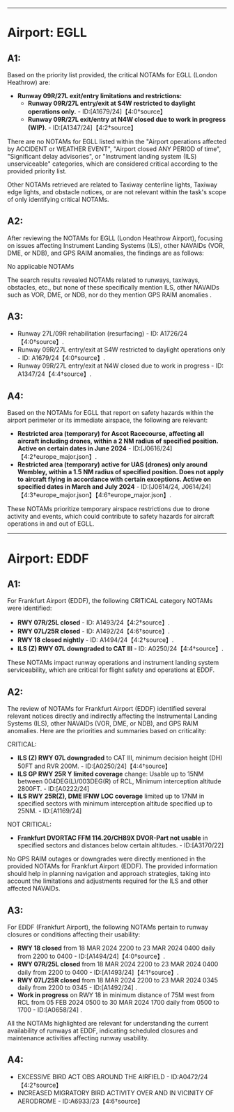 
---

# Airport: EGLL

## A1:
Based on the priority list provided, the critical NOTAMs for EGLL (London Heathrow) are:

- **Runway 09R/27L exit/entry limitations and restrictions:**
  - **Runway 09R/27L entry/exit at S4W restricted to daylight operations only.** - ID:[A1679/24]【4:0†source】
  - **Runway 09R/27L exit/entry at N4W closed due to work in progress (WIP).** - ID:[A1347/24]【4:2†source】

There are no NOTAMs for EGLL listed within the "Airport operations affected by ACCIDENT or WEATHER EVENT", "Airport closed ANY PERIOD of time", "Significant delay advisories", or "Instrument landing system (ILS) unserviceable" categories, which are considered critical according to the provided priority list.

Other NOTAMs retrieved are related to Taxiway centerline lights, Taxiway edge lights, and obstacle notices, or are not relevant within the task's scope of only identifying critical NOTAMs.

## A2:
After reviewing the NOTAMs for EGLL (London Heathrow Airport), focusing on issues affecting Instrument Landing Systems (ILS), other NAVAIDs (VOR, DME, or NDB), and GPS RAIM anomalies, the findings are as follows:

No applicable NOTAMs

The search results revealed NOTAMs related to runways, taxiways, obstacles, etc., but none of these specifically mention ILS, other NAVAIDs such as VOR, DME, or NDB, nor do they mention GPS RAIM anomalies .

## A3:
- Runway 27L/09R rehabilitation (resurfacing) - ID: A1726/24【4:0†source】.
- Runway 09R/27L entry/exit at S4W restricted to daylight operations only - ID: A1679/24【4:0†source】.
- Runway 09R/27L entry/exit at N4W closed due to work in progress - ID: A1347/24【4:4†source】.

## A4:
Based on the NOTAMs for EGLL that report on safety hazards within the airport perimeter or its immediate airspace, the following are relevant:

- **Restricted area (temporary) for Ascot Racecourse, affecting all aircraft including drones, within a 2 NM radius of specified position. Active on certain dates in June 2024** - ID:[J0616/24]【4:2†europe_major.json】.
- **Restricted area (temporary) active for UAS (drones) only around Wembley, within a 1.5 NM radius of specified position. Does not apply to aircraft flying in accordance with certain exceptions. Active on specified dates in March and July 2024** - ID:[J0614/24, J0614/24]【4:3†europe_major.json】【4:6†europe_major.json】.

These NOTAMs prioritize temporary airspace restrictions due to drone activity and events, which could contribute to safety hazards for aircraft operations in and out of EGLL.

---

# Airport: EDDF

## A1:
For Frankfurt Airport (EDDF), the following CRITICAL category NOTAMs were identified:

- **RWY 07R/25L closed** - ID: A1493/24【4:2†source】.
- **RWY 07L/25R closed** - ID: A1492/24【4:6†source】.
- **RWY 18 closed nightly** - ID: A1494/24【4:2†source】.
- **ILS (Z) RWY 07L downgraded to CAT III** - ID: A0250/24【4:4†source】.

These NOTAMs impact runway operations and instrument landing system serviceability, which are critical for flight safety and operations at EDDF.

## A2:
The review of NOTAMs for Frankfurt Airport (EDDF) identified several relevant notices directly and indirectly affecting the Instrumental Landing Systems (ILS), other NAVAIDs (VOR, DME, or NDB), and GPS RAIM anomalies. Here are the priorities and summaries based on criticality:

CRITICAL:

- **ILS (Z) RWY 07L downgraded** to CAT III, minimum decision height (DH) 50FT and RVR 200M. - ID:[A0250/24]【4:4†source】
- **ILS GP RWY 25R Y limited coverage** change: Usable up to 15NM between 004DEG(L)/003DEG(R) of RCL, Minimum interception altitude 2800FT. - ID:[A0222/24] 
- **ILS RWY 25R(Z), DME IFNW LOC coverage** limited up to 17NM in specified sectors with minimum interception altitude specified up to 25NM. - ID:[A1169/24] 

NOT CRITICAL:

- **Frankfurt DVORTAC FFM 114.20/CH89X DVOR-Part not usable** in specified sectors and distances below certain altitudes. - ID:[A3170/22] 

No GPS RAIM outages or downgrades were directly mentioned in the provided NOTAMs for Frankfurt Airport (EDDF). The provided information should help in planning navigation and approach strategies, taking into account the limitations and adjustments required for the ILS and other affected NAVAIDs.

## A3:
For EDDF (Frankfurt Airport), the following NOTAMs pertain to runway closures or conditions affecting their usability:

- **RWY 18 closed** from 18 MAR 2024 2200 to 23 MAR 2024 0400 daily from 2200 to 0400 - ID:[A1494/24]【4:0†source】.
- **RWY 07R/25L closed** from 18 MAR 2024 2200 to 23 MAR 2024 0400 daily from 2200 to 0400 - ID:[A1493/24]【4:1†source】.
- **RWY 07L/25R closed** from 18 MAR 2024 2200 to 23 MAR 2024 0345 daily from 2200 to 0345 - ID:[A1492/24] .
- **Work in progress** on RWY 18 in minimum distance of 75M west from RCL from 05 FEB 2024 0500 to 30 MAR 2024 1700 daily from 0500 to 1700 - ID:[A0658/24] .

All the NOTAMs highlighted are relevant for understanding the current availability of runways at EDDF, indicating scheduled closures and maintenance activities affecting runway usability.

## A4:
- EXCESSIVE BIRD ACT OBS AROUND THE AIRFIELD - ID:A0472/24【4:2†source】
- INCREASED MIGRATORY BIRD ACTIVITY OVER AND IN VICINITY OF AERODROME - ID:A6933/23【4:6†source】
